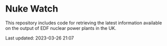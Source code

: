 # Nuke Watch

This repository includes code for retrieving the latest information available on the output of EDF nuclear power plants in the UK.

Last updated: 2023-03-26 21:07